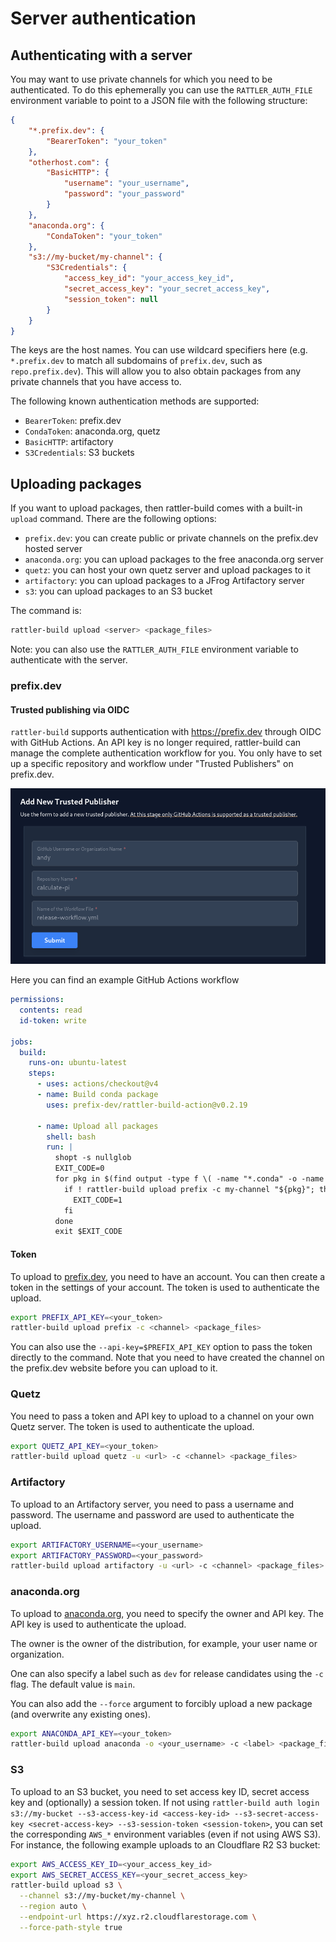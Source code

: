 # Server authentication

## Authenticating with a server

You may want to use private channels for which you need to be authenticated. To
do this ephemerally you can use the `RATTLER_AUTH_FILE` environment variable to
point to a JSON file with the following structure:

```json
{
    "*.prefix.dev": {
        "BearerToken": "your_token"
    },
    "otherhost.com": {
        "BasicHTTP": {
            "username": "your_username",
            "password": "your_password"
        }
    },
    "anaconda.org": {
        "CondaToken": "your_token"
    },
    "s3://my-bucket/my-channel": {
        "S3Credentials": {
            "access_key_id": "your_access_key_id",
            "secret_access_key": "your_secret_access_key",
            "session_token": null
        }
    }
}
```

The keys are the host names. You can use wildcard specifiers here (e.g.
`*.prefix.dev` to match all subdomains of `prefix.dev`, such as
`repo.prefix.dev`). This will allow you to also obtain packages from any private
channels that you have access to.

The following known authentication methods are supported:

- `BearerToken`: prefix.dev
- `CondaToken`: anaconda.org, quetz
- `BasicHTTP`: artifactory
- `S3Credentials`: S3 buckets

## Uploading packages

If you want to upload packages, then rattler-build comes with a built-in
`upload` command. There are the following options:

- `prefix.dev`: you can create public or private channels on the prefix.dev
  hosted server
- `anaconda.org`: you can upload packages to the free anaconda.org server
- `quetz`: you can host your own quetz server and upload packages to it
- `artifactory`: you can upload packages to a JFrog Artifactory server
- `s3`: you can upload packages to an S3 bucket

The command is:

```bash
rattler-build upload <server> <package_files>
```

Note: you can also use the `RATTLER_AUTH_FILE` environment variable to
authenticate with the server.

### prefix.dev

#### Trusted publishing via OIDC

`rattler-build` supports authentication with <https://prefix.dev> through OIDC with GitHub Actions.
An API key is no longer required, rattler-build can manage the complete authentication workflow for you.
You only have to set up a specific repository and workflow under "Trusted Publishers" on prefix.dev.

![Trusted Publisher](assets/trusted_publisher.png)

Here you can find an example GitHub Actions workflow

```yaml title=".github/workflows/build.yml"
permissions:
  contents: read
  id-token: write

jobs:
  build:
    runs-on: ubuntu-latest
    steps:
      - uses: actions/checkout@v4
      - name: Build conda package
        uses: prefix-dev/rattler-build-action@v0.2.19

      - name: Upload all packages
        shell: bash
        run: |
          shopt -s nullglob
          EXIT_CODE=0
          for pkg in $(find output -type f \( -name "*.conda" -o -name "*.tar.bz2" \) ); do
            if ! rattler-build upload prefix -c my-channel "${pkg}"; then
              EXIT_CODE=1
            fi
          done
          exit $EXIT_CODE
```

#### Token

To upload to [prefix.dev](https://prefix.dev), you need to have an account.
You can then create a token in the settings of your account. The token is used
to authenticate the upload.

```bash
export PREFIX_API_KEY=<your_token>
rattler-build upload prefix -c <channel> <package_files>
```

You can also use the `--api-key=$PREFIX_API_KEY` option to pass the token
directly to the command. Note that you need to have created the channel on the
prefix.dev website before you can upload to it.

### Quetz

You need to pass a token and API key to upload to a channel on your own Quetz
server. The token is used to authenticate the upload.

```bash
export QUETZ_API_KEY=<your_token>
rattler-build upload quetz -u <url> -c <channel> <package_files>
```

### Artifactory

To upload to an Artifactory server, you need to pass a username and password.
The username and password are used to authenticate the upload.

```bash
export ARTIFACTORY_USERNAME=<your_username>
export ARTIFACTORY_PASSWORD=<your_password>
rattler-build upload artifactory -u <url> -c <channel> <package_files>
```

### anaconda.org

To upload to [anaconda.org](https://anaconda.org), you need to specify the owner
and API key. The API key is used to authenticate the upload.

The owner is the owner of the distribution, for example, your user name or
organization.

One can also specify a label such as `dev` for release candidates using the
`-c` flag. The default value is `main`.

You can also add the `--force` argument to forcibly upload a new package (and
overwrite any existing ones).

```bash
export ANACONDA_API_KEY=<your_token>
rattler-build upload anaconda -o <your_username> -c <label> <package_files>
```

### S3

To upload to an S3 bucket, you need to set access key ID, secret access key and (optionally) a session token.
If not using `rattler-build auth login s3://my-bucket --s3-access-key-id <access-key-id> --s3-secret-access-key <secret-access-key> --s3-session-token <session-token>`, you can set the corresponding `AWS_*` environment variables (even if not using AWS S3).
For instance, the following example uploads to an Cloudflare R2 S3 bucket:

```bash
export AWS_ACCESS_KEY_ID=<your_access_key_id>
export AWS_SECRET_ACCESS_KEY=<your_secret_access_key>
rattler-build upload s3 \
  --channel s3://my-bucket/my-channel \
  --region auto \
  --endpoint-url https://xyz.r2.cloudflarestorage.com \
  --force-path-style true
```
